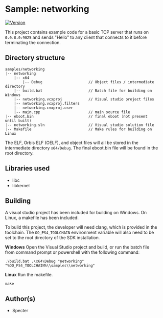 # Sample: networking

[![Version](https://img.shields.io/badge/Version-1.0-brightgreen.svg)](https://github.com/Cryptogenic/OpenOrbis-PS4-Toolchain)

This project contains example code for a basic TCP server that runs on `0.0.0.0:9025` and sends "Hello" to any client that connects to it before terminating the connection.



## Directory structure
```
samples/networking
|-- networking
    |-- x64
        |-- Debug                     // Object files / intermediate directory
    |-- build.bat                     // Batch file for building on Windows
    |-- networking.vcxproj            // Visual studio project files
    |-- networking.vcxproj.filters
    |-- networking.cvxproj.user
    |-- main.cpp                      // main source file
|-- eboot.bin                         // final eboot (not present until built)
|-- networking.sln                    // Visual studio solution file
|-- Makefile                          // Make rules for building on Linux
```
The ELF, Orbis ELF (OELF), and object files will all be stored in the intermediate directory `x64/Debug`. The final eboot.bin file will be found in the root directory.



## Libraries used

- libc
- libkernel



## Building

A visual studio project has been included for building on Windows. On Linux, a makefile has been included.

To build this project, the developer will need clang, which is provided in the toolchain. The `OO_PS4_TOOLCHAIN` environment variable will also need to be set to the root directory of the SDK installation.

__Windows__
Open the Visual Studio project and build, or run the batch file from command prompt or powershell with the following command:
```
.\build.bat .\x64\Debug "networking" "%OO_PS4_TOOLCHAIN%\\samples\\networking"
```

__Linux__
Run the makefile.
```
make
```



## Author(s)

- Specter
